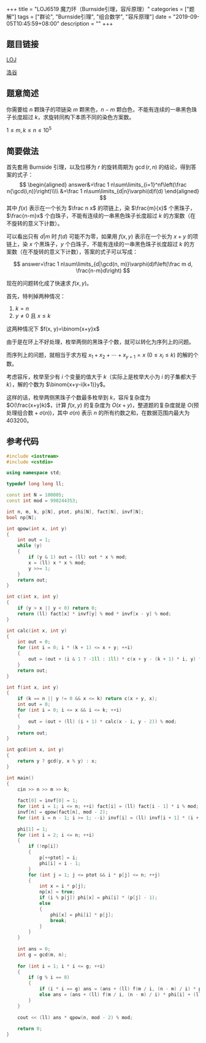 +++
title = "LOJ6519 魔力环（Burnside引理，容斥原理）"
categories = ["题解"]
tags = ["群论", "Burnside引理", "组合数学", "容斥原理"]
date = "2019-09-05T10:45:59+08:00"
description = ""
+++


## 题目链接

[LOJ](https://loj.ac/problem/6519)

[洛谷](https://www.luogu.org/problem/P4916)

## 题意简述

你需要给 $n$ 颗珠子的项链染 $m$ 颗黑色，$n-m$ 颗白色，不能有连续的一串黑色珠子长度超过 $k$，求旋转同构下本质不同的染色方案数。

$1\le m,k\le n\le10^5$

<!--more-->

## 简要做法

首先套用 Burnside 引理，以及位移为 $r$ 的旋转周期为 $\gcd(r, n)$ 的结论，得到答案的式子：
$$
\begin{aligned}
answer&=\frac 1 n\sum\limits_{i=1}^nf\left(\frac n{\gcd(i,n)}\right)\\\\
&=\frac 1 n\sum\limits_{d|n}\varphi(d)f(d)
\end{aligned}
$$
其中 $f(x)$ 表示在一个长为 $\frac n x$ 的项链上，染 $\frac{m}{x}$ 个黑珠子，$\frac{n-m}x$ 个白珠子，不能有连续的一串黑色珠子长度超过 $k$ 的方案数（在不旋转的意义下计数）。

可以看出只有 $d|m$ 时 $f(d)$ 可能不为零，如果用 $f(x, y)$ 表示在一个长为 $x+y$ 的项链上，染 $x$ 个黑珠子，$y$ 个白珠子，不能有连续的一串黑色珠子长度超过 $k$ 的方案数（在不旋转的意义下计数），答案的式子可以写成：

$$
answer=\frac 1 n\sum\limits_{d|\gcd(n, m)}\varphi(d)f\left(\frac m d, \frac{n-m}d\right)
$$

现在的问题转化成了快速求 $f(x, y)$。

首先，特判掉两种情况：

1. $k=n$
2. $y\ne 0$ 且 $x\le k$

这两种情况下 $f(x, y)=\binom{x+y}x$

由于是在环上不好处理，枚举两侧的黑珠子个数，就可以转化为序列上的问题。

而序列上的问题，就相当于求方程 $x_1+x_2+\cdots+x_{y+1}=x\ (0\le x_i\le k)$ 的解的个数。

考虑容斥，枚举至少有 $i$ 个变量的值大于 $k$（实际上是枚举大小为 $i$ 的子集都大于 $k$），解的个数为 $\binom{x+y-i(k+1)}y$。

这样的话，枚举两侧黑珠子个数最多枚举到 $k$，容斥复杂度为 $O(\frac{x+y}k)$，计算 $f(x,y)$ 的复杂度为 $O(x+y)$，整道题的复杂度就是 $O(\text{预处理组合数}+\sigma(n))$，其中 $\sigma(n)$ 表示 $n$ 的所有约数之和，在数据范围内最大为 $403200$。

## 参考代码

```cpp
#include <iostream>
#include <cstdio>

using namespace std;

typedef long long ll;

const int N = 100005;
const int mod = 998244353;

int n, m, k, p[N], ptot, phi[N], fact[N], invf[N];
bool np[N];

int qpow(int x, int y)
{
	int out = 1;
	while (y)
	{
		if (y & 1) out = (ll) out * x % mod;
		x = (ll) x * x % mod;
		y >>= 1;
	}
	return out;
}

int c(int x, int y)
{
	if (y > x || y < 0) return 0;
	return (ll) fact[x] * invf[y] % mod * invf[x - y] % mod;
}

int calc(int x, int y)
{
	int out = 0;
	for (int i = 0; i * (k + 1) <= x + y; ++i)
	{
		out = (out + (i & 1 ? -1ll : 1ll) * c(x + y - (k + 1) * i, y) * c(y + 1, i) % mod + mod) % mod;
	}
	return out;
}

int f(int x, int y)
{
	if (k == n || y != 0 && x <= k) return c(x + y, x);
	int out = 0;
	for (int i = 0; i <= x && i <= k; ++i)
	{
		out = (out + (ll) (i + 1) * calc(x - i, y - 2)) % mod;
	}
	return out;
}

int gcd(int x, int y)
{
	return y ? gcd(y, x % y) : x;
}

int main()
{
	cin >> n >> m >> k;
	
	fact[0] = invf[0] = 1;
	for (int i = 1; i <= n; ++i) fact[i] = (ll) fact[i - 1] * i % mod;
	invf[n] = qpow(fact[n], mod - 2);
	for (int i = n - 1; i >= 1; --i) invf[i] = (ll) invf[i + 1] * (i + 1) % mod;
	
	phi[1] = 1;
	for (int i = 2; i <= n; ++i)
	{
		if (!np[i])
		{
			p[++ptot] = i;
			phi[i] = i - 1;
		}
		for (int j = 1; j <= ptot && i * p[j] <= n; ++j)
		{
			int x = i * p[j];
			np[x] = true;
			if (i % p[j]) phi[x] = phi[i] * (p[j] - 1);
			else
			{
				phi[x] = phi[i] * p[j];
				break;
			}
		}
	}
	
	int ans = 0;
	int g = gcd(m, n);
	
	for (int i = 1; i * i <= g; ++i)
	{
		if (g % i == 0)
		{
			if (i * i == g) ans = (ans + (ll) f(m / i, (n - m) / i) * phi[i]) % mod;
			else ans = (ans + (ll) f(m / i, (n - m) / i) * phi[i] + (ll) f(m / (g / i), (n - m) / (g / i)) * phi[g / i]) % mod;
		}
	}
	
	cout << (ll) ans * qpow(n, mod - 2) % mod;
	
	return 0;
}
```
